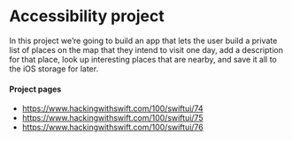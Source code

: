 # Accessibility project
In this project we’re going to build an app that lets the user build a private list of places on the map that they intend to visit one day, add a description for that place, look up interesting places that are nearby, and save it all to the iOS storage for later.

#### Project pages
- https://www.hackingwithswift.com/100/swiftui/74
- https://www.hackingwithswift.com/100/swiftui/75
- https://www.hackingwithswift.com/100/swiftui/76